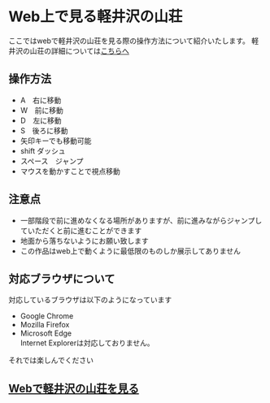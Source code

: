 # Web上で見る軽井沢の山荘
ここではwebで軽井沢の山荘を見る際の操作方法について紹介いたします。
軽井沢の山荘の詳細については[こちらへ](./home_in_karuizawa)
## 操作方法
- A　右に移動
- W　前に移動
- D　左に移動
- S　後ろに移動
- 矢印キーでも移動可能
- shift ダッシュ
- スペース　ジャンプ
- マウスを動かすことで視点移動

## 注意点
- 一部階段で前に進めなくなる場所がありますが、前に進みながらジャンプしていただくと前に進むことができます
- 地面から落ちないようにお願い致します
- この作品はweb上で動くように最低限のものしか展示してありません

## 対応ブラウザについて
対応しているブラウザは以下のようになっています
- Google Chrome
- Mozilla Firefox
- Microsoft Edge  
Internet Explorerは対応しておりません。

それでは楽しんでください

## [Webで軽井沢の山荘を見る](https://rainierrr.github.io/WebGL/)
